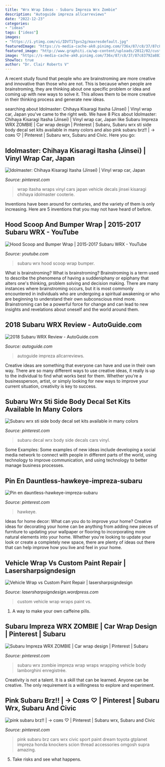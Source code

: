 ```yaml
---
title: "Wrx Wrap Ideas - Subaru Impreza Wrx Zombie"
description: "Autoguide impreza allcarreviews"
date: "2022-12-23"
categories:
- "ideas"
tags: ["ideas"]
images:
- "https://i.ytimg.com/vi/IDVT1Tgvs2g/maxresdefault.jpg"
featuredImage: "https://s-media-cache-ak0.pinimg.com/736x/87/c8/37/87c83792a883a009fa1751b2d03c6f5c.jpg"
featured_image: "http://www.graphiti.ca/wp-content/uploads/2012/02/custom-vehicle-wraps.jpg"
image: "https://s-media-cache-ak0.pinimg.com/736x/87/c8/37/87c83792a883a009fa1751b2d03c6f5c.jpg"
ShowToc: true
author: "Dr. Clair Roberts V"
---
```



A recent study found that people who are brainstroming are more creative and innovative than those who are not. This is because when people are brainstroming, they are thinking about one specific problem or idea and coming up with new ways to solve it. This allows them to be more creative in their thinking process and generate new ideas.

	

		
searching about Idolmaster: Chihaya Kisaragi Itasha (Jinsei) | Vinyl wrap car, Japan you've came to the right web. We have 8 Pics about Idolmaster: Chihaya Kisaragi Itasha (Jinsei) | Vinyl wrap car, Japan like Subaru Impreza WRX ZOMBIE | Car wrap design | Pinterest | Subaru, Subaru wrx sti side body decal set kits available in many colors and also pink subaru brz!! | → cαяѕ ♡ | Pinterest | Subaru wrx, Subaru and Civic. Here you go:
		
    
## Idolmaster: Chihaya Kisaragi Itasha (Jinsei) | Vinyl Wrap Car, Japan

<img loading=lazy src="https://i.pinimg.com/originals/dc/06/63/dc0663d3a6f0cd26ac96ad7bb11f35ce.jpg" onerror="this.onerror=null;this.src='https://tse1.mm.bing.net/th?id=OIP.X5q1gIgWVkTZ9NTH5WbLjAHaE6&amp;pid=15.1';" alt="Idolmaster: Chihaya Kisaragi Itasha (Jinsei) | Vinyl wrap car, Japan">

_Source: pinterest.com_

>wrap itasha wraps vinyl cars japan vehicle decals jinsei kisaragi chihaya idolmaster cooterie. 

	

Inventions have been around for centuries, and the variety of them is only increasing. Here are 5 inventions that you may not have heard of before.

    
## Hood Scoop And Bumper Wrap | 2015-2017 Subaru WRX - YouTube

<img loading=lazy src="https://i.ytimg.com/vi/IDVT1Tgvs2g/maxresdefault.jpg" onerror="this.onerror=null;this.src='https://tse1.mm.bing.net/th?id=OIP.C2jiH6vgiDXnnOPM5RXq4QHaEK&amp;pid=15.1';" alt="Hood Scoop and Bumper Wrap | 2015-2017 Subaru WRX - YouTube">

_Source: youtube.com_

>subaru wrx hood scoop wrap bumper. 

	

What is brainstroming?
What is brainstroming? Brainstroming is a term used to describe the phenomena of having a suddeniphany or epiphany that alters one's thinking, problem solving and decision making. There are many instances where brainstroming occurs, but it is most commonly encountered in individuals who are undergoing a spiritual awakening or who are beginning to understand their own subconscious mind more. Brainstroming can be a powerful force for change and can lead to new insights and revelations about oneself and the world around them.

    
## 2018 Subaru WRX Review - AutoGuide.com

<img loading=lazy src="https://www.autoguide.com/blog/wp-content/gallery/2018-subaru-wrx-first-drive-review/2018-Subaru-WRX-Review-11.jpg" onerror="this.onerror=null;this.src='https://tse3.mm.bing.net/th?id=OIP.F4ctTcGhen5dmLRrW79AtgHaFj&amp;pid=15.1';" alt="2018 Subaru WRX Review - AutoGuide.com">

_Source: autoguide.com_

>autoguide impreza allcarreviews. 

	

Creative ideas are something that everyone can have and use in their own way. There are so many different ways to use creative ideas, it really is up to the individual to find what works best for them. Whether you're a businessperson, artist, or simply looking for new ways to improve your current situation, creativity is key to success.

    
## Subaru Wrx Sti Side Body Decal Set Kits Available In Many Colors

<img loading=lazy src="https://i.pinimg.com/736x/55/d6/2e/55d62e26e44d9919e5f475bc0a9582d3.jpg" onerror="this.onerror=null;this.src='https://tse4.mm.bing.net/th?id=OIP.t6gWlTP8FFrKahsidbmh-AHaF4&amp;pid=15.1';" alt="Subaru wrx sti side body decal set kits available in many colors">

_Source: pinterest.com_

>subaru decal wrx body side decals cars vinyl. 

	

Some Examples:
Some examples of new ideas include developing a social media network to connect with people in different parts of the world, using technology to improve communication, and using technology to better manage business processes.

    
## Pin En Dauntless-hawkeye-impreza-subaru

<img loading=lazy src="https://i.pinimg.com/1200x/48/ad/34/48ad34e6d42add91141392a80d66a039.jpg" onerror="this.onerror=null;this.src='https://tse2.mm.bing.net/th?id=OIP.s680jYqIcThRfhCKxl1jRAHaE_&amp;pid=15.1';" alt="Pin en dauntless-hawkeye-impreza-subaru">

_Source: pinterest.com_

>hawkeye. 

	

Ideas for home decor: What can you do to improve your home?
Creative ideas for decorating your home can be anything from adding new pieces of furniture to updating your wallpaper or flooring to incorporating more natural elements into your home. Whether you're looking to update your look or create a completely new space, there are plenty of ideas out there that can help improve how you live and feel in your home.

    
## Vehicle Wrap Vs Custom Paint Repair | Lasersharpsigndesign

<img loading=lazy src="http://www.graphiti.ca/wp-content/uploads/2012/02/custom-vehicle-wraps.jpg" onerror="this.onerror=null;this.src='https://tse4.mm.bing.net/th?id=OIP.lSeRiYhmIDa8dH05HePegAHaE5&amp;pid=15.1';" alt="Vehicle Wrap vs Custom Paint Repair | lasersharpsigndesign">

_Source: lasersharpsigndesign.wordpress.com_

>custom vehicle wrap wraps paint vs. 

	

1. A way to make your own caffeine pills.

    
## Subaru Impreza WRX ZOMBIE | Car Wrap Design | Pinterest | Subaru

<img loading=lazy src="https://s-media-cache-ak0.pinimg.com/originals/84/13/12/8413121fd381c5a1a5c282230ab58188.jpg" onerror="this.onerror=null;this.src='https://tse3.mm.bing.net/th?id=OIP.hnWgqiYKLrBItOsJQvYYrwHaFj&amp;pid=15.1';" alt="Subaru Impreza WRX ZOMBIE | Car wrap design | Pinterest | Subaru">

_Source: pinterest.com_

>subaru wrx zombie impreza wrap wraps wrapping vehicle body lamborghini enregistrée. 

	

Creativity is not a talent. It is a skill that can be learned. Anyone can be creative. The only requirement is a willingness to explore and experiment.

    
## Pink Subaru Brz!! | → Cαяѕ ♡ | Pinterest | Subaru Wrx, Subaru And Civic

<img loading=lazy src="https://s-media-cache-ak0.pinimg.com/736x/87/c8/37/87c83792a883a009fa1751b2d03c6f5c.jpg" onerror="this.onerror=null;this.src='https://tse4.mm.bing.net/th?id=OIP.NuK7sity-4DdMbEfVPJ3KAHaEK&amp;pid=15.1';" alt="pink subaru brz!! | → cαяѕ ♡ | Pinterest | Subaru wrx, Subaru and Civic">

_Source: pinterest.com_

>pink subaru brz cars wrx civic sport paint dream toyota gtplanet impreza honda knockers scion thread accessories omgosh supra amazing. 

	

5. Take risks and see what happens.

